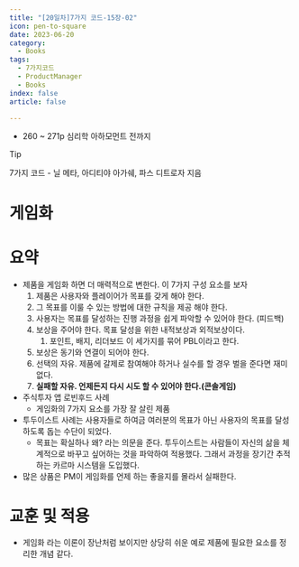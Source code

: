 ```yaml
---
title: "[20일차]7가지 코드-15장-02"
icon: pen-to-square
date: 2023-06-20
category:
  - Books
tags:
  - 7가지코드
  - ProductManager
  - Books
index: false
article: false

---
```

- 260 ~ 271p 심리학 아하모먼트 전까지

<!-- more -->

>[!tip]
>7가지 코드 - 닐 메타, 아디티야 아가쉐, 파스 디트로자 지음


# 게임화

# 요약

- 제품을 게임화 하면 더 매력적으로 변한다. 이 7가지 구성 요소를 보자
    1. 제품은 사용자와 플레이어가 목표를 갖게 해야 한다. 
    2. 그 목표를 이룰 수 있는 방법에 대한 규칙을 제공 해야 한다. 
    3. 사용자는 목표를 달성하는 진행 과정을 쉽게 파악할 수 있어야 한다. (피드백)
    4. 보상을 주어야 한다. 목표 달성을 위한 내적보상과 외적보상이다. 
        1. 포인트, 배지, 리더보드 이 세가지를 묶어 PBL이라고 한다. 
    5. 보상은 동기와 연결이 되어야 한다. 
    6. 선택의 자유. 제품에 갈제로 참여해야 하거나 실수를 할 경우 벌을 준다면 재미없다.
    7. **실패할 자유. 언제든지 다시 시도 할 수 있어야 한다.(콘솔게임)**
- 주식투자 앱 로빈후드 사례
    - 게임화의 7가지 요소를 가장 잘 살린 제품
- 투두이스트 사례는 사용자들로 하여금 여러분의 목표가 아닌 사용자의 목표를 달성하도록 돕는 수단이 되었다.
    - 목표는 확실하나 왜? 라는 의문을 준다. 투두이스트는 사람들이 자신의 삶을 체계적으로 바꾸고 싶어하는 것을 파악하여 적용했다. 그래서 과정을 장기간 추적하는 카르마 시스템을 도입했다.
- 많은 상품은 PM이 게임화를 언제 하는 좋을지를 몰라서 실패한다.

# 교훈 및 적용

- 게임화 라는 이론이 장난처럼 보이지만 상당히 쉬운 예로 제품에 필요한 요소를 정리한 개념 같다.